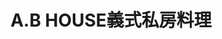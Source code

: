 ---
title: "A.B HOUSE義式私房料理"
description: "A.B HOUSE義式私房料理"
layout: shop
keywords:
  - 美食競賽
  - 台灣美食
  - 美食精選
datePublished: "2025-06-30"
dateModified: "2025-07-03"
city: "台北市"
district: "大安區"
address: "台北市大安區潮州街188號"
phone: ""
geo: "25.028261388389684, 121.53024463876285"
google_map: "https://maps.app.goo.gl/eEy1HxtUtyUVLkCk7"
footinder: "https://footinder.com.tw/%E5%8F%B0%E5%8C%97%E5%B8%82%E5%A4%A7%E5%AE%89%E5%8D%80/35531/"
official: "https://www.facebook.com/A.BHouseYiShiSiFangLiaoLi"
award:
  - name: "500盤"
    year: "2024"
    entries:
      - dishes:
          - "生火腿鑲烤全鴨"

---